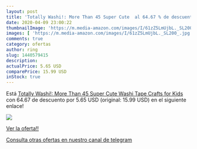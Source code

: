 ```yaml
---
layout: post
title: 'Totally Washi!: More Than 45 Super Cute  al 64.67 % de descuento'
date: 2020-04-09 23:00:22
thumbnailImage: 'https://m.media-amazon.com/images/I/61zZ5LmUjbL._SL200_.jpg'
images: [ 'https://m.media-amazon.com/images/I/61zZ5LmUjbL._SL200_.jpg' ]
comments: true
category: ofertas
author: ring
slug: 1440579415
description:
actualPrice: 5.65 USD
comparePrice: 15.99 USD
inStock: true
---
```


Está [Totally Washi!: More Than 45 Super Cute Washi Tape Crafts for Kids](https://www.amazon.com/dp/1440579415/?tag=redken08-20) con 64.67 de descuento por 5.65 USD (original: 15.99 USD) en el siguiente enlace!

[![](https://m.media-amazon.com/images/I/61zZ5LmUjbL._SL200_.jpg)](https://www.amazon.com/dp/1440579415/?tag=redken08-20)

[Ver la oferta!!](https://www.amazon.com/dp/1440579415/?tag=redken08-20)

[Consulta otras ofertas en nuestro canal de telegram](https://t.me/s/ofertas25)
